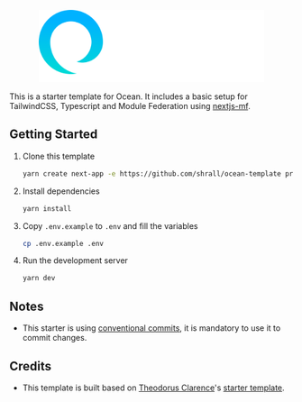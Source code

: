 <p align="center">
  <a href="https://ocean.bca.co.id">
    <picture>
      <source media="(prefers-color-scheme: dark)" srcset="https://raw.githubusercontent.com/shrall/ocean-template/2f1851491b75a35b01a091d5ede28f252f495c83/public/images/logo-text.png">
      <img src="https://raw.githubusercontent.com/shrall/ocean-template/2f1851491b75a35b01a091d5ede28f252f495c83/public/images/logo-text.png" height="128">
    </picture>
  </a>
</p>

This is a starter template for Ocean.
It includes a basic setup for TailwindCSS, Typescript and Module Federation using [nextjs-mf](https://github.com/module-federation/universe/tree/main/packages/nextjs-mf).

## Getting Started

1. Clone this template

   ```bash
   yarn create next-app -e https://github.com/shrall/ocean-template project-name
   ```

2. Install dependencies

   ```bash
   yarn install
   ```

3. Copy `.env.example` to `.env` and fill the variables

   ```bash
   cp .env.example .env
   ```

4. Run the development server

   ```bash
   yarn dev
   ```

## Notes

- This starter is using [conventional commits](https://www.conventionalcommits.org/en/v1.0.0/), it is mandatory to use it to commit changes.

## Credits

- This template is built based on [Theodorus Clarence](https://github.com/theodorusclarence)'s [starter template](https://github.com/theodorusclarence/ts-nextjs-tailwind-starter).

